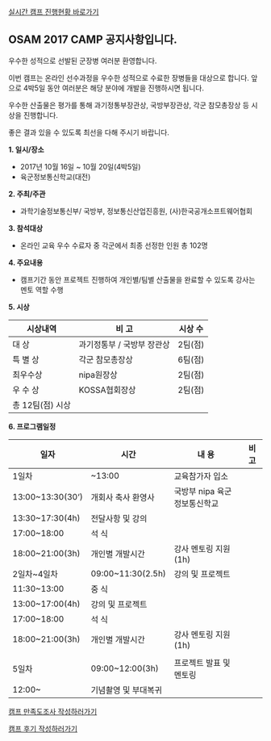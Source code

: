 [ 실시간 캠프 진행현황 바로가기](https://osam2017.github.io/notice/)

## OSAM 2017 CAMP 공지사항입니다.

우수한 성적으로 선발된 군장병 여러분 환영합니다.

이번 캠프는 온라인 선수과정을 우수한 성적으로 수료한 장병들을 대상으로 합니다. 앞으로 4박5일 동안 여러분은 해당 분야에 개발을 진행하시면 됩니다.

우수한 산출물은 평가를 통해 과기정통부장관상, 국방부장관상, 각군 참모총장상 등 시상을 진행합니다.

좋은 결과 있을 수 있도록 최선을 다해 주시기 바랍니다.



**1. 일시/장소**

- 2017년 10월 16일 ~ 10월 20일(4박5일)
- 육군정보통신학교(대전)



**2. 주최/주관**

- 과학기술정보통신부/ 국방부, 정보통신산업진흥원, (사)한국공개소프트웨어협회



**3. 참석대상**

- 온라인 교육 우수 수료자 중 각군에서 최종 선정한 인원 총 102명



**4. 주요내용**

- 캠프기간 동안 프로젝트 진행하여 개인별/팀별 산출물을 완료할 수 있도록 강사는 멘토 역할 수행



**5. 시상**

| 시상내역        | 비   고           | 시상 수  |
| ----------- | --------------- | ----- |
| 대    상      | 과기정통부 / 국방부 장관상 | 2팀(점) |
| 특 별 상       | 각군 참모총장상        | 6팀(점) |
| 최우수상        | nipa원장상         | 2팀(점) |
| 우 수 상       | KOSSA협회장상       | 2팀(점) |
| 총 12팀(점) 시상 |                 |       |



**6. 프로그램일정**

| 일자               | 시간                                       | 내    용                                   | 비   고 |
| ---------------- | ---------------------------------------- | ---------------------------------------- | ----- |
| 1일차              | ~13:00                                   | 교육참가자 입소                                 |       |
| 13:00~13:30(30‘) | 개회사                     축사                      환영사 | 국방부                             nipa                                           육군정보통신학교 |       |
| 13:30~17:30(4h)  | 전달사항 및 강의                                |                                          |       |
| 17:00~18:00      | 석  식                                     |                                          |       |
| 18:00~21:00(3h)  | 개인별 개발시간                                 | 강사 멘토링 지원(1h)                            |       |
| 2일차~4일차          | 09:00~11:30(2.5h)                        | 강의 및 프로젝트                                |       |
| 11:30~13:00      | 중  식                                     |                                          |       |
| 13:00~17:00(4h)  | 강의 및 프로젝트                                |                                          |       |
| 17:00~18:00      | 석  식                                     |                                          |       |
| 18:00~21:00(3h)  | 개인별 개발시간                                 | 강사 멘토링 지원(1h)                            |       |
|                  |                                          |                                          |       |
| 5일차              | 09:00~12:00(3h)                          | 프로젝트 발표 및 멘토링                            |       |
| 12:00~           | 기념촬영 및 부대복귀                              |                                          |       |


[캠프 만족도조사 작성하러가기](https://docs.google.com/forms/d/1xQWrnbkl9kOmG9zwuQ8Va6QfoaFB5uIQo8PgVa18zK0/)

[캠프 후기 작성하러가기](http://osam.oss.kr/board/index.jsp?code=camp2017)


